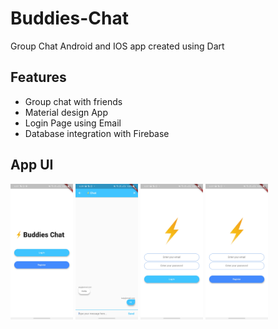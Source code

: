 # Buddies-Chat
Group Chat Android and IOS app created using Dart

## Features
* Group chat with friends
* Material design App
* Login Page using Email
* Database integration with Firebase

## App UI
<img src="./images/home.jpg" alt="Home" width="100"/>
<img src="./images/chat.jpg" alt="Chat" width="100"/>
<img src="./images/login.jpg" alt="Login" width="100"/>
<img src="./images/register.jpg" alt="Register" width="100"/>


